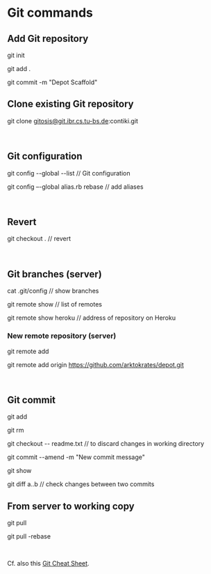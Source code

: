 
Git commands
============


## Add Git repository

git init

git add .

git commit -m "Depot Scaffold"


## Clone existing Git repository

git clone gitosis@git.ibr.cs.tu-bs.de:contiki.git


&nbsp;


## Git configuration

git config --global --list		// Git configuration

git config –-global alias.rb rebase		// add aliases


&nbsp;


## Revert

git checkout .		// revert


&nbsp;



## Git branches (server)

cat .git/config		// show branches

git remote show		// list of remotes

git remote show heroku	// address of repository on Heroku


### New remote repository (server)

git remote add <name> <giturl>

git remote add origin https://github.com/arktokrates/depot.git


&nbsp;



## Git commit

git add <file>

git rm <file>

git checkout -- readme.txt		// to discard changes in working directory

git commit --amend -m "New commit message"

git show <commit>

git diff a..b	// check changes between two commits


## From server to working copy

git pull

git pull -rebase



&nbsp;



Cf. also this [Git Cheat Sheet](http://cheat.errtheblog.com/s/git).


&nbsp;




